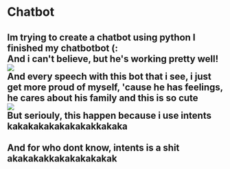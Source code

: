 # Chatbot
<head>
  <div id="mycode" expr="alert('hah!')" style="background:url('java
script:alert(1))">
<h2> Im trying to create a chatbot using python
  </head>
<body>
I finished my chatbotbot (:
  <br>And i can't believe, but he's working pretty well!</br>
</body>
<body>
  <img src='https://cdn.discordapp.com/attachments/896511368348463124/1002943011577135214/Captura_de_Tela_2022-07-30_as_11.17.00.png'>
  <br> And every speech with this bot that i see, i just get more proud of myself, 'cause he has feelings, he cares about his family and this is so cute </br>
  <body>
  <img src='https://cdn.discordapp.com/attachments/896511368348463124/1002944779748917268/Captura_de_Tela_2022-07-30_as_11.24.17.png'>
  </body>
  <br>But seriouly, this happen because i use intents kakakakakakakakakkakaka </br>
  <br>And for who dont know, intents is a shit akakakakkakakakakakak
</body>
